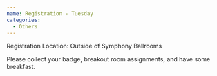 ```yaml
---
name: Registration - Tuesday
categories:
  - Others
---
```


Registration Location: Outside of Symphony Ballrooms

Please collect your badge, breakout room assignments, and have some breakfast.